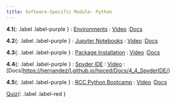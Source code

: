 ```yaml
---
title: Software-Specific Module- Python
---
```


**4.1**{: .label .label-purple }
: [Environments](#)
   : [Video](#)
      :[Docs](https://hernandezj1.github.io/hpced/Docs/4_1_Environments/)

**4.2**{: .label .label-purple }
: [Jupyter Notebooks](#)
   : [Video](#)
      :[Docs](https://hernandezj1.github.io/hpced/Docs/4_2_JupyterNotebooks/)
      
**4.3**{: .label .label-purple }
: [Package Installation](#)
   : [Video](#)
      :[Docs](https://hernandezj1.github.io/hpced/Docs/4_3_PackageInstallation/)

**4.4**{: .label .label-purple }
: [Spyder IDE](#)
   : [Video](#)
      :[Docs]https://hernandezj1.github.io/hpced/Docs/4_4_SpyderIDE/)

**4.5**{: .label .label-purple }
: [RCC Python Bootcamp](https://www.youtube.com/watch?v=-YApuj7cgc0&list=PLxmQg6v9EuG3OqllwqY-91JyntwSTONfc)
   : [Video](https://www.youtube.com/watch?v=-YApuj7cgc0&list=PLxmQg6v9EuG3OqllwqY-91JyntwSTONfc)
      :[Docs](https://hernandezj1.github.io/hpced/Docs/4_5_RCCPythonBootcamp/)

[Quiz](#){: .label .label-red }


